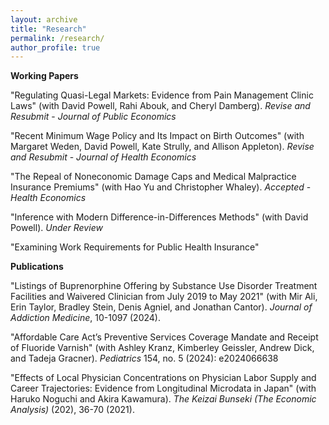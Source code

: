 ```yaml
---
layout: archive
title: "Research"
permalink: /research/
author_profile: true
---
```


**Working Papers**

"Regulating Quasi-Legal Markets: Evidence from Pain Management Clinic Laws" (with David Powell, Rahi Abouk, and Cheryl Damberg). _Revise and Resubmit_ - _Journal of Public Economics_ 
 
"Recent Minimum Wage Policy and Its Impact on Birth Outcomes" (with Margaret Weden, David Powell, Kate Strully, and Allison Appleton). _Revise and Resubmit_ - _Journal of Health Economics_

"The Repeal of Noneconomic Damage Caps and Medical Malpractice Insurance Premiums" (with Hao Yu and Christopher Whaley). _Accepted_ - _Health Economics_

"Inference with Modern Difference-in-Differences Methods" (with David Powell). _Under Review_

"Examining Work Requirements for Public Health Insurance" 

**Publications**

"Listings of Buprenorphine Offering by Substance Use Disorder Treatment Facilities and Waivered Clinician from July 2019 to May 2021" (with Mir Ali, Erin Taylor, Bradley Stein, Denis Agniel, and Jonathan Cantor). _Journal of Addiction Medicine_, 10-1097 (2024). 

"Affordable Care Act’s Preventive Services Coverage Mandate and Receipt of Fluoride Varnish" (with Ashley Kranz, Kimberley Geissler, Andrew Dick, and Tadeja Gracner). _Pediatrics_ 154, no. 5 (2024): e2024066638  

"Effects of Local Physician Concentrations on Physician Labor Supply and Career Trajectories: Evidence from Longitudinal Microdata in Japan" (with Haruko Noguchi and Akira Kawamura). _The Keizai Bunseki (The Economic Analysis)_ (202), 36-70 (2021).
